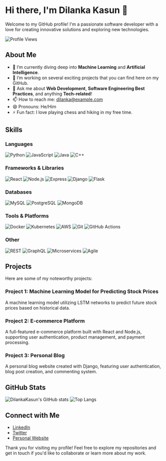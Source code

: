 # Hi there, I'm Dilanka Kasun 👋

Welcome to my GitHub profile! I'm a passionate software developer with a love for creating innovative solutions and exploring new technologies.

![Profile Views](https://komarev.com/ghpvc/?username=DilankaKasun&color=brightgreen)

## About Me

- 🌱 I’m currently diving deep into **Machine Learning** and **Artificial Intelligence**.
- 🚀 I’m working on several exciting projects that you can find here on my GitHub.
- 💬 Ask me about **Web Development**, **Software Engineering Best Practices**, and anything **Tech-related**!
- 📫 How to reach me: [dilanka@example.com](mailto:dilanka@example.com)
- 😄 Pronouns: He/Him
- ⚡ Fun fact: I love playing chess and hiking in my free time.

## Skills

### Languages
![Python](https://img.shields.io/badge/Python-3776AB?style=for-the-badge&logo=python&logoColor=white)
![JavaScript](https://img.shields.io/badge/JavaScript-F7DF1E?style=for-the-badge&logo=javascript&logoColor=black)
![Java](https://img.shields.io/badge/Java-007396?style=for-the-badge&logo=java&logoColor=white)
![C++](https://img.shields.io/badge/C++-00599C?style=for-the-badge&logo=cplusplus&logoColor=white)

### Frameworks & Libraries
![React](https://img.shields.io/badge/React-20232A?style=for-the-badge&logo=react&logoColor=61DAFB)
![Node.js](https://img.shields.io/badge/Node.js-339933?style=for-the-badge&logo=nodedotjs&logoColor=white)
![Express](https://img.shields.io/badge/Express-000000?style=for-the-badge&logo=express&logoColor=white)
![Django](https://img.shields.io/badge/Django-092E20?style=for-the-badge&logo=django&logoColor=white)
![Flask](https://img.shields.io/badge/Flask-000000?style=for-the-badge&logo=flask&logoColor=white)

### Databases
![MySQL](https://img.shields.io/badge/MySQL-4479A1?style=for-the-badge&logo=mysql&logoColor=white)
![PostgreSQL](https://img.shields.io/badge/PostgreSQL-336791?style=for-the-badge&logo=postgresql&logoColor=white)
![MongoDB](https://img.shields.io/badge/MongoDB-4EA94B?style=for-the-badge&logo=mongodb&logoColor=white)

### Tools & Platforms
![Docker](https://img.shields.io/badge/Docker-2496ED?style=for-the-badge&logo=docker&logoColor=white)
![Kubernetes](https://img.shields.io/badge/Kubernetes-326CE5?style=for-the-badge&logo=kubernetes&logoColor=white)
![AWS](https://img.shields.io/badge/AWS-232F3E?style=for-the-badge&logo=amazonaws&logoColor=white)
![Git](https://img.shields.io/badge/Git-F05032?style=for-the-badge&logo=git&logoColor=white)
![GitHub Actions](https://img.shields.io/badge/GitHub_Actions-2088FF?style=for-the-badge&logo=githubactions&logoColor=white)

### Other
![REST](https://img.shields.io/badge/REST-02569B?style=for-the-badge&logo=rest&logoColor=white)
![GraphQL](https://img.shields.io/badge/GraphQL-E10098?style=for-the-badge&logo=graphql&logoColor=white)
![Microservices](https://img.shields.io/badge/Microservices-FF6C37?style=for-the-badge&logo=go&logoColor=white)
![Agile](https://img.shields.io/badge/Agile-0078D7?style=for-the-badge&logo=azuredevops&logoColor=white)

## Projects

Here are some of my noteworthy projects:

### Project 1: Machine Learning Model for Predicting Stock Prices
A machine learning model utilizing LSTM networks to predict future stock prices based on historical data.

### Project 2: E-commerce Platform
A full-featured e-commerce platform built with React and Node.js, supporting user authentication, product management, and payment processing.

### Project 3: Personal Blog
A personal blog website created with Django, featuring user authentication, blog post creation, and commenting system.

## GitHub Stats

![DilankaKasun's GitHub stats](https://github-readme-stats.vercel.app/api?username=DilankaKasun&show_icons=true&theme=radical)
![Top Langs](https://github-readme-stats.vercel.app/api/top-langs/?username=DilankaKasun&layout=compact&theme=radical)

## Connect with Me

- [LinkedIn](https://www.linkedin.com/in/dilankakasun/)
- [Twitter](https://twitter.com/DilankaKasun)
- [Personal Website](https://dilankakasun.com)

Thank you for visiting my profile! Feel free to explore my repositories and get in touch if you'd like to collaborate or learn more about my work.
